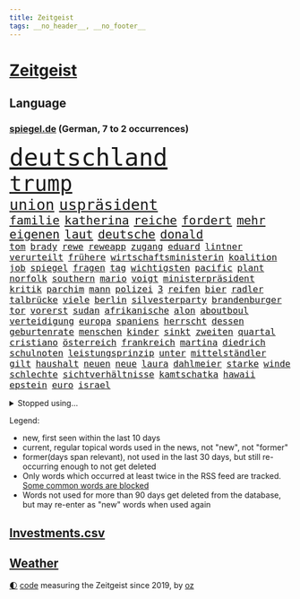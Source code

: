 ```yaml
---
title: Zeitgeist
tags: __no_header__, __no_footer__
---
```


# [Zeitgeist](https://oliz.io/zeitgeist/)

## Language

<h3><a href="https://www.spiegel.de" target="_blank">spiegel.de</a> (German, 7 to 2 occurrences)</h3>
<p style="font-family:monospace">
<span style="font-size:32pt"><a href="news_links.html#deutschland" class="current">deutschland</a></span>
<br>
<span style="font-size:28pt"><a href="news_links.html#trump" class="current">trump</a></span>
<br>
<span style="font-size:20pt"><a href="news_links.html#union" class="current">union</a></span>
<span style="font-size:20pt"><a href="news_links.html#uspräsident" class="current">uspräsident</a></span>
<br>
<span style="font-size:16pt"><a href="news_links.html#familie" class="current">familie</a></span>
<span style="font-size:16pt"><a href="news_links.html#katherina" class="current">katherina</a></span>
<span style="font-size:16pt"><a href="news_links.html#reiche" class="current">reiche</a></span>
<span style="font-size:16pt"><a href="news_links.html#fordert" class="current">fordert</a></span>
<span style="font-size:16pt"><a href="news_links.html#mehr" class="current">mehr</a></span>
<span style="font-size:16pt"><a href="news_links.html#eigenen" class="current">eigenen</a></span>
<span style="font-size:16pt"><a href="news_links.html#laut" class="current">laut</a></span>
<span style="font-size:16pt"><a href="news_links.html#deutsche" class="current">deutsche</a></span>
<span style="font-size:16pt"><a href="news_links.html#donald" class="current">donald</a></span>
<br>
<span style="font-size:12pt"><a href="news_links.html#tom" class="current">tom</a></span>
<span style="font-size:12pt"><a href="news_links.html#brady" class="current">brady</a></span>
<span style="font-size:12pt"><a href="news_links.html#rewe" class="new">rewe</a></span>
<span style="font-size:12pt"><a href="news_links.html#reweapp" class="new">reweapp</a></span>
<span style="font-size:12pt"><a href="news_links.html#zugang" class="current">zugang</a></span>
<span style="font-size:12pt"><a href="news_links.html#eduard" class="new">eduard</a></span>
<span style="font-size:12pt"><a href="news_links.html#lintner" class="new">lintner</a></span>
<span style="font-size:12pt"><a href="news_links.html#verurteilt" class="current">verurteilt</a></span>
<span style="font-size:12pt"><a href="news_links.html#frühere" class="current">frühere</a></span>
<span style="font-size:12pt"><a href="news_links.html#wirtschaftsministerin" class="current">wirtschaftsministerin</a></span>
<span style="font-size:12pt"><a href="news_links.html#koalition" class="current">koalition</a></span>
<span style="font-size:12pt"><a href="news_links.html#job" class="current">job</a></span>
<span style="font-size:12pt"><a href="news_links.html#spiegel" class="current">spiegel</a></span>
<span style="font-size:12pt"><a href="news_links.html#fragen" class="current">fragen</a></span>
<span style="font-size:12pt"><a href="news_links.html#tag" class="current">tag</a></span>
<span style="font-size:12pt"><a href="news_links.html#wichtigsten" class="current">wichtigsten</a></span>
<span style="font-size:12pt"><a href="news_links.html#pacific" class="new">pacific</a></span>
<span style="font-size:12pt"><a href="news_links.html#plant" class="current">plant</a></span>
<span style="font-size:12pt"><a href="news_links.html#norfolk" class="new">norfolk</a></span>
<span style="font-size:12pt"><a href="news_links.html#southern" class="new">southern</a></span>
<span style="font-size:12pt"><a href="news_links.html#mario" class="current">mario</a></span>
<span style="font-size:12pt"><a href="news_links.html#voigt" class="new">voigt</a></span>
<span style="font-size:12pt"><a href="news_links.html#ministerpräsident" class="current">ministerpräsident</a></span>
<span style="font-size:12pt"><a href="news_links.html#kritik" class="current">kritik</a></span>
<span style="font-size:12pt"><a href="news_links.html#parchim" class="new">parchim</a></span>
<span style="font-size:12pt"><a href="news_links.html#mann" class="current">mann</a></span>
<span style="font-size:12pt"><a href="news_links.html#polizei" class="current">polizei</a></span>
<span style="font-size:12pt"><a href="news_links.html#3" class="current">3</a></span>
<span style="font-size:12pt"><a href="news_links.html#reifen" class="current">reifen</a></span>
<span style="font-size:12pt"><a href="news_links.html#bier" class="current">bier</a></span>
<span style="font-size:12pt"><a href="news_links.html#radler" class="new">radler</a></span>
<span style="font-size:12pt"><a href="news_links.html#talbrücke" class="new">talbrücke</a></span>
<span style="font-size:12pt"><a href="news_links.html#viele" class="current">viele</a></span>
<span style="font-size:12pt"><a href="news_links.html#berlin" class="current">berlin</a></span>
<span style="font-size:12pt"><a href="news_links.html#silvesterparty" class="new">silvesterparty</a></span>
<span style="font-size:12pt"><a href="news_links.html#brandenburger" class="current">brandenburger</a></span>
<span style="font-size:12pt"><a href="news_links.html#tor" class="current">tor</a></span>
<span style="font-size:12pt"><a href="news_links.html#vorerst" class="current">vorerst</a></span>
<span style="font-size:12pt"><a href="news_links.html#sudan" class="current">sudan</a></span>
<span style="font-size:12pt"><a href="news_links.html#afrikanische" class="current">afrikanische</a></span>
<span style="font-size:12pt"><a href="news_links.html#alon" class="new">alon</a></span>
<span style="font-size:12pt"><a href="news_links.html#aboutboul" class="new">aboutboul</a></span>
<span style="font-size:12pt"><a href="news_links.html#verteidigung" class="current">verteidigung</a></span>
<span style="font-size:12pt"><a href="news_links.html#europa" class="current">europa</a></span>
<span style="font-size:12pt"><a href="news_links.html#spaniens" class="current">spaniens</a></span>
<span style="font-size:12pt"><a href="news_links.html#herrscht" class="current">herrscht</a></span>
<span style="font-size:12pt"><a href="news_links.html#dessen" class="current">dessen</a></span>
<span style="font-size:12pt"><a href="news_links.html#geburtenrate" class="current">geburtenrate</a></span>
<span style="font-size:12pt"><a href="news_links.html#menschen" class="current">menschen</a></span>
<span style="font-size:12pt"><a href="news_links.html#kinder" class="current">kinder</a></span>
<span style="font-size:12pt"><a href="news_links.html#sinkt" class="current">sinkt</a></span>
<span style="font-size:12pt"><a href="news_links.html#zweiten" class="current">zweiten</a></span>
<span style="font-size:12pt"><a href="news_links.html#quartal" class="current">quartal</a></span>
<span style="font-size:12pt"><a href="news_links.html#cristiano" class="current">cristiano</a></span>
<span style="font-size:12pt"><a href="news_links.html#österreich" class="current">österreich</a></span>
<span style="font-size:12pt"><a href="news_links.html#frankreich" class="current">frankreich</a></span>
<span style="font-size:12pt"><a href="news_links.html#martina" class="new">martina</a></span>
<span style="font-size:12pt"><a href="news_links.html#diedrich" class="new">diedrich</a></span>
<span style="font-size:12pt"><a href="news_links.html#schulnoten" class="new">schulnoten</a></span>
<span style="font-size:12pt"><a href="news_links.html#leistungsprinzip" class="new">leistungsprinzip</a></span>
<span style="font-size:12pt"><a href="news_links.html#unter" class="current">unter</a></span>
<span style="font-size:12pt"><a href="news_links.html#mittelständler" class="new">mittelständler</a></span>
<span style="font-size:12pt"><a href="news_links.html#gilt" class="current">gilt</a></span>
<span style="font-size:12pt"><a href="news_links.html#haushalt" class="current">haushalt</a></span>
<span style="font-size:12pt"><a href="news_links.html#neuen" class="current">neuen</a></span>
<span style="font-size:12pt"><a href="news_links.html#neue" class="current">neue</a></span>
<span style="font-size:12pt"><a href="news_links.html#laura" class="current">laura</a></span>
<span style="font-size:12pt"><a href="news_links.html#dahlmeier" class="new">dahlmeier</a></span>
<span style="font-size:12pt"><a href="news_links.html#starke" class="current">starke</a></span>
<span style="font-size:12pt"><a href="news_links.html#winde" class="current">winde</a></span>
<span style="font-size:12pt"><a href="news_links.html#schlechte" class="current">schlechte</a></span>
<span style="font-size:12pt"><a href="news_links.html#sichtverhältnisse" class="new">sichtverhältnisse</a></span>
<span style="font-size:12pt"><a href="news_links.html#kamtschatka" class="new">kamtschatka</a></span>
<span style="font-size:12pt"><a href="news_links.html#hawaii" class="current">hawaii</a></span>
<span style="font-size:12pt"><a href="news_links.html#epstein" class="current">epstein</a></span>
<span style="font-size:12pt"><a href="news_links.html#euro" class="current">euro</a></span>
<span style="font-size:12pt"><a href="news_links.html#israel" class="current">israel</a></span>
</p>
<details>
<summary>Stopped using...</summary>
<p class="former" style="font-size:12pt">
fahrzeug(1742) lisa(1742) aktien(1741) scheinen(1741) beweisen(1740) funktionieren(1740) john(1740) olaf(1740) russischer(1740) theater(1740) benzin(1739) insgesamt(1739) durchsetzen(1738) extreme(1738) kurzfristig(1738) treffer(1738) diskutieren(1737) energien(1737) entwicklungen(1737) ließen(1737) überrascht(1737) beachten(1736) befindet(1736) korruption(1736) programm(1736) schnellcheck(1736) stürmer(1736) weltweiten(1736) belarus(1735) hotel(1735) kassiert(1735) kleiner(1735) orbán(1735) queen(1735) beschimpft(1734) besonderen(1734) fleisch(1734) landkreis(1734) oberste(1734) richtige(1734) sv(1734) tötung(1734) unmut(1734) i(1733) million(1733) staatschef(1733) ungarns(1733) verpassen(1733) berühmt(1732) bewohner(1732) online(1732) vereinigten(1732) 29(1731) aufklärung(1731) meldete(1731) pandemie(1731) ton(1731) öffentlichkeit(1731) entscheidend(1730) geriet(1729) gestoßen(1729) klubs(1729) übt(1729) illegalen(1728) vorstellen(1728) finanziell(1727) schauen(1727) venezuela(1727) börse(1726) oliver(1726) oppositionelle(1726) entsetzt(1725) reagierte(1725) 23(1724) aktivistin(1724) toter(1724) voraus(1724) beiträge(1723) verbindet(1723) entsetzen(1722) fachleute(1721) e(1720) ehe(1720) königin(1719) cduchef(1716) spitzenreiter(1713) sichert(1712) syrer(1712) aufhalten(1711) abstieg(1710) aussehen(1710) fortsetzung(1709) eigenes(1708) wusste(1707) whatsapp(1706) auseinandersetzung(1703) retter(1703) solchen(1702) thüringer(1702) reist(1700) app(1698) provoziert(1697) verdoppelt(1688) aktionen(1676) last(1673) anführer(1479) ausnahme(1474) autoren(1464) gesund(1434) erhofft(1423) börsen(1410) irritiert(1397) worum(1380) demo(1377) inhalte(1283) schneiden(1223) eingetroffen(1214) rezession(1204) flüchten(1202) ausstieg(1187) locken(1179) harter(1160) politisches(1150) grünenpolitikerin(1147) kandidat(1132) tierschützer(1130) profi(1123) osnabrück(1118) geste(1107) genauer(1106) fassungslos(1095) legal(1090) fpö(1089) äußerst(1077) bürgergeld(1068) nation(1066) studentin(1065) hände(1064) meloni(1063) gerechtfertigt(1040) mama(998) mitarbeitern(983) singt(968) verbrenner(964) gesagt(950) perfekten(932) ähnliche(930) jung(922) passanten(921) zufällig(910) verdächtigt(896) bürokratie(893) vorstandschef(893) zuckerberg(876) gedanken(868) fließen(853) dringen(847) beides(843) hauptrolle(843) mannheim(841) gewalttaten(820) fühlte(807) küche(794) obersten(745) schmidt(731) politikerinnen(720) albtraum(705) ausnahmezustand(693) pauli(693) sprachen(693) mary(692) schach(690) campus(679) gewinner(675) harald(673) schwester(672) väter(671) fußballfans(670) lebende(661) verfolgte(661) management(647) wütend(633) terrororganisation(625) mangelt(611) künftige(607) geiselnahme(602) wegfallen(599) bombardiert(596) golden(589) straftäter(581) dubai(578) offensichtlich(574) paare(573) kriegsschiffe(571) historischer(570) befand(568) heimischen(567) zeitalter(567) amerikas(566) giftige(565) on(562) machtwechsel(557) operation(553) ordentlich(550) dahintersteckt(543) wofür(541) südkoreanischen(540) verbündete(530) go(526) abgewiesen(520) minderjährigen(517) auslösen(513) mauer(511) meisterschaft(511) häusern(509) verzögern(508) magnus(496) sabotage(495) märkte(489) fotografiert(485) haiti(482) f(481) boss(470) geschoben(469) anwesen(466) fangen(466) leidenschaft(464) gipfel(460) bräuchte(453) prägt(451) rechnung(451) türen(451) unzulässig(451) kirchen(449) verspielt(444) breitet(443) chinese(440) usgericht(440) wittert(439) bruch(437) autobranche(435) laufender(435) systematisch(435) beweist(432) films(428) liest(424) organisiert(422) verlegen(419) übel(418) enorme(417) geteilt(417) beschließen(414) kennedy(408) esken(406) münchens(405) feinde(402) suchten(400) rekordsumme(399) papa(397) alassad(396) franken(396) nervös(395) funk(388) häusliche(387) kreative(387) axel(385) zeitplan(384) strategien(382) kümmern(381) erfinden(379) bewahrt(377) gelebt(376) abriss(374) ertrunken(372) zeichnen(371) verfügbar(364) zerstörten(364) regiert(362) entgehen(359) abbrechen(355) innenstadt(352) gehoben(349) elbe(347) bond(346) gesundheitliche(345) konkret(345) britin(341) widerspruch(338) zögern(337) geheimdienste(336) one(336) thesen(335) baschar(331) arnold(329) besetzen(327) nina(327) gefangenen(323) drohender(321) flüchtet(321) verbannt(321) stadtteil(319) usbürger(317) abschuss(316) strafmaß(314) dietmar(310) beweis(309) verhinderte(309) bergung(308) gefördert(307) fahrlässiger(305) gebraucht(305) ausweitung(303) bernhard(301) kabel(301) spiegelrecherchen(297) wirtschaftlichen(297) geringe(296) handyverbot(296) prominenter(294) eingeliefert(292) gesetzlichen(292) mächtigste(290) diplomatie(289) bka(286) verteidigungsausgaben(286) morgens(285) psg(285) as(283) springer(280) söhne(279) prangert(276) werben(276) vertraute(272) ungeklärt(270) apps(269) made(269) paderborn(269) passen(269) französischer(267) vorstellungen(267) wohnhäuser(267) autorinnen(266) eindringlich(265) natogeneralsekretär(265) weltmeisterschaft(265) bedrohte(264) knochen(264) pete(264) unbewohnbar(263) meteorologen(259) zustände(259) aussetzung(258) teslas(255) weltwirtschaft(255) zunehmende(255) gesetzesänderung(254) fatal(253) gerichtssaal(253) heutige(253) überschattet(253) künftiger(251) saarbrücken(251) überzieht(249) nordkoreanische(248) joseph(247) bedrohungen(245) lakers(241) sánchez(241) schulzeit(240) siemens(240) 500000(239) synthetische(238) zurückzukehren(237) verstanden(236) behandeln(235) kommissarin(235) beschwerde(234) geldautomatensprenger(234) kürzen(234) liz(233) sheinbaum(232) neuesten(227) rechtsradikalen(225) geplündert(224) gestorbenen(224) medienberichte(224) angestellte(223) realistisch(223) dringender(220) marius(220) gesteckt(219) hegseth(219) oscars(217) zehntausenden(217) begreifen(215) usgesundheitsminister(215) pferdesport(214) nachnamen(213) streng(212) akuter(211) kommunizieren(210) games(209) komplizierter(209) mitgliedschaft(209) traurig(209) zündet(208) vergehen(207) spurensuche(206) keith(205) kellogg(205) durcheinander(204) estland(204) fehlten(204) brutaler(203) chaotische(200) interner(200) antonio(199) erschlagen(199) weite(199) einsetzt(197) iphone(196) natochef(196) blockade(195) freiheitsstrafen(195) 14jähriger(194) rückte(194) familiennachzug(190) freigelassen(190) hilferuf(190) füllen(189) milliardenschwere(189) winzige(189) ostdeutschen(186) vorteil(185) bewaffneten(184) bewegte(183) zeitenwende(183) anfangen(182) finanzmärkte(182) gewöhnen(181) natascha(181) panama(180) weltlage(180) 41jährige(179) diverse(179) gerechtigkeit(179) menschengruppe(179) rereportage(179) scheidet(179) trauerfeier(179) führerschein(178) lehrern(178) jene(177) linkenpolitikerin(176) spiegelleser(176) bedingt(175) kinderinterview(175) messerangreifer(175) schneider(175) attackierten(173) spektakuläre(173) uran(173) drohnenangriffe(172) militärausgaben(172) tunesien(172) unverletzt(172) gläubige(171) verlässlich(171) grill(170) kümmert(170) wirtschaftsleistung(169) bombe(168) gesundheitsbehörde(166) spioniert(163) aufbau(162) vergessenheit(162) parlamentarische(160) agentur(158) stadtrat(158) stattet(158) verringern(158) dekrete(157) pressefreiheit(156) brancheninsider(155) soldatinnen(155) nützt(154) spielberg(153) fossile(152) rüdiger(151) 65(150) kiapp(150) experimentiert(149) to(149) massenpanik(148) personelle(148) untersuchungsbericht(148) agiert(147) ausschließen(146) cannes(145) chirurg(145) handynutzung(145) niedrigere(144) gespendet(143) marie(143) gemälde(142) karneval(142) unklarheit(142) aufwärts(141) bezahlte(141) kernfusion(141) out(141) ussondergesandte(141) zögert(141) bebt(139) griechischen(139) sicherer(139) gecancelt(138) voice(137) staats(136) ausschluss(135) autoritären(134) tiefsten(134) entsendung(133) selbstständig(133) begrenzen(132) bitter(132) engagieren(132) 25jähriger(131) forscherteam(131) fraktionsvorsitzende(131) töchter(131) ulrich(131) wuppertal(131) 38jährigen(130) klischees(130) mexikos(130) spiegeltalk(130) streamer(130) trauung(130) basketball(129) brown(128) dokumentarfilm(128) empowerment(128) fazit(128) momenten(127) rückzieher(127) absolvieren(125) ausrücken(125) gesundheitlicher(125) newsupdate(125) zitate(125) mexikanischen(124) warfen(124) flüssigkeit(123) mindestlohns(123) erholt(122) expartnerin(122) grausame(122) influencern(122) schlupfloch(122) sondervermögen(122) 64(121) friedens(121) lauren(121) jünger(120) umweltschutz(120) côte(119) parkinson(119) unschuld(119) 1400(118) 14jährigen(118) atlético(118) entschlossenheit(118) leaks(118) masern(118) sommermärchenprozess(118) beifahrer(117) gegenstände(117) kollidieren(117) charterflug(116) traten(116) entgegenkommen(115) gerichtet(115) getraut(115) ukrainern(115) wohnungsnot(115) wunden(115) bayesian(114) beate(114) einzelfall(114) gelüftet(114) günstigsten(114) geht’s(113) repräsentative(113) atubolu(111) bombardieren(111) doping(111) verarbeitet(111) sicherheitsbedenken(110) denkmal(109) patient(109) riet(109) vorigen(109) zweijährige(109) einsturz(108) kreuzberg(108) lockten(108) spdchefin(107) ölpreise(107) gefüllt(106) inspirieren(106) metro(106) events(105) unangenehm(105) diskothek(104) glamour(104) schlau(104) verschluss(104) dörfern(103) einreisen(103) harsch(103) klasse(103) long(103) minderheiten(103) jansen(102) marcell(102) mumbai(102) verlorene(102) woidke(102) erfand(101) staatlich(101) zulieferer(100) ai(99) bewaffnet(99) gefährlichsten(99) ablaufen(98) wirksamkeit(98) flüsse(96) vorgeschmack(96) euaußenminister(95) geschieht(95) hochzeitsfeier(95) kassieren(95) bernie(94) moschee(94) sanders(94) sensiblen(94) spdvorsitz(94) wirtschaftlicher(94) champion(93) etlichen(93) gleichermaßen(93) ocasiocortez(93) usnotenbank(93) visum(93) angehenden(92) bauarbeiter(92) diamanten(92) dröge(92) kleingarten(92) irrtum(91) schwedischer(91) verhaltensmuster(91) warme(91) angefacht(90) bonner(90) covid(90) leif(90) pünktlicher(90) sander(90) schlichter(90) trennungen(90) überwiegend(90) anklagebank(89) geheim(89) geschwister(89) hagel(89) migrant(89) prächtig(89) vorlegen(89) digitaler(88) erfindet(88) fernverkehr(88) mahnte(88) security(88) aerospace(87) spiegelmitarbeiterin(87) terrorverdacht(87) ersteigert(86) ire(86) reaktiviert(86) reinigen(86) wohlbefinden(86) alben(85) aufschluss(85) aussagekraft(85) autoverkehr(85) befahrene(85) erhielten(85) hauptfigur(85) luftschlägen(85) network(85) privatleben(85) spitzenduo(85) springsteen(85) verehrt(85) verursachen(85) brannte(84) bösen(84) gun(84) lilian(84) quadratkilometer(84) somalier(84) steuerhinterziehung(84) zurückzuziehen(84) 89jährige(83) chios(83) einflussreicher(83) heinz(83) mittelalterlicher(83) netze(83) anzuwerben(82) cyrus(82) durchquert(82) funktionen(82) interpretation(82) kzgedenkstätte(82) miley(82) sportwelt(82) tarifpartner(82) ticket(82) zaun(82) kindheitserinnerungen(81) korruptionsskandal(81) leinwand(81) usluftangriffe(81) verschleiern(81) zustande(81) bielefelder(80) frisches(80) gedächtnis(80) ingamekäufe(80) kanäle(80) kostüme(80) lobte(80) bezweifeln(79) feuerwehreinsatz(79) geburtsnamen(79) leblose(79) rüstungsgüter(79) kirchheim(78) lindau(78) mangelernährung(78) neunjähriger(78) wirtschaftsvertreter(78) assadregime(77) neulich(77) roter(77) vorfeld(77) ernsten(76) fach(76) meeresgrund(76) alzheimer(75) ingenieure(75) sprengt(75) symptome(75) wochenbeginn(75) übernahmeangebot(75) genf(74) organisierten(74) usbasis(74) vorgenommen(74) beifahrersitz(73) coman(73) finanzmärkten(73) funkgeräte(73) kinderlähmung(73) lennon(73) mdr(73) ono(73) strafrechtlich(73) teherans(73) temperamente(73) thilo(73) wachsendes(73) yoko(73) ärgernis(73) elizabeth(72) laurence(72) rutte(72) simple(72) graben(71) kriegsgefangene(71) beantragen(70) christ(70) gesundheitsministerium(70) inhaftiert(70) pommes(70) 15jähriger(69) ezigaretten(69) mehrfamilienhauses(69) schwimmbads(69) spendet(69) abgestraft(68) blüht(68) gase(68) jusos(68) schachstar(68) telegram(68) volksentscheid(68) 1998(67) darsteller(67) feiertage(67) anfragen(66) brisante(66) eisbach(66) eisbachwelle(66) gesundheitsschäden(66) schleppend(66) traditionen(66) zigaretten(66) gebrauchtwagen(65) hackerangriff(65) lorde(65) losgegangen(65) magath(65) 94jährige(64) bildungsminister(64) einziger(64) ergeht(64) israelgazakonflikt(64) reglementiert(64) sevilla(64) 59(63) glocke(63) mcelhenney(63) rob(63) schattenpräsident(63) virginia(63) zivilen(63) bildhauer(62) farce(62) kanälen(62) motorisierten(62) postings(62) rechtsbruch(62) ungesundem(62) fed(61) klagenfurt(61) missfallen(61) puzzle(61) schäfer(61) staatschefs(61) ständige(61) chatapp(60) landespolizei(60) mädchens(60) todoliste(60) kostenlose(59) reiner(59) zugänglich(59) 30jährigen(58) botox(58) bundesstaaten(58) francisco(58) geldautomaten(58) sauberes(58) schulsystem(58) höchstem(57) indiana(57) kaisers(57) schulhort(57) trips(57) usflugzeugbauer(57) adria(56) asche(56) elektroantrieb(56) grillen(56) iraner(56) kröv(56) rüdigers(56) schulessen(56) unrealistische(56) afdverbot(55) behördenchefin(55) buffett(54) holten(54) setzten(54) unterschrieben(54) warren(54) andrea(53) auschwitzüberlebende(53) beckenbauer(53) blitz(53) obenauf(53) durchkreuzt(52) künstlers(52) personenminen(52) stufen(52) superjacht(52) fraktionen(51) heikle(51) karton(51) transportiert(51) ungarische(51) anlage(50) blamage(50) exkanzler(50) geschildert(50) regierungserklärung(50) statiker(50) harren(49) kampfflugzeuge(49) krankenbett(49) megaevent(49) mumie(49) polizeiruf(49) forschen(48) geheimdienstkontrollgremium(48) militärschlag(48) nacken(48) pride(48) schlägerei(48) schülervertretung(48) abiturprüfungen(47) beobachtete(47) blei(47) bunten(47) gesicherte(47) gleichgesinnte(47) ines(47) mindestlohnkommission(47) schwerdtner(47) sexualisierte(47) wenigsten(47) geschützte(46) gratuliert(46) typen(46) vierfachmord(46) willkommene(46) anwältin(45) dämonen(45) konjunkturschwäche(45) ralf(45) schicksale(45) stegner(45) trotzen(45) uboote(45) anrufen(44) klares(44) kumpel(44) misst(44) auffangstation(43) existenziellen(43) indischer(43) katrin(43) mordkommission(43) selbstzweifel(43) wiesbaden(43) zoff(43) kugel(42) küchentricks(42) nächtlichen(42) prideparade(42) robotaxis(42) stabile(42) xatar(42) zwangsläufig(42) kniet(41) kontrahenten(41) maßstäbe(41) natogipfel(41) populär(41) robotaxidienst(41) stellvertretender(41) anwesend(40) bundesbildungsministerin(40) bundeskriminalamt(40) cdugesundheitsministerin(40) finalserie(40) jim(40) rentenreform(40) maskierte(39) mühsamer(39) parteifreundin(39) peta(39) schnellsten(39) timo(39) anderson(38) dopingspiele(38) enhanced(38) eukommissarin(38) hochgeschwindigkeitszug(38) immens(38) kapitol(38) schnitzel(38) transformation(38) ultimative(38) wahllos(38) zuschlag(38) übliche(38) angesehen(37) entspannung(37) finals(37) iranischer(37) madonna(37) oberstes(37) reis(37) schlummern(37) übertrumpfen(37) afdverbotsverfahren(36) cover(36) exportiert(36) geortet(36) millionenspiel(36) prüfbericht(36) schlagerstar(36) tasse(36) abwesenheit(35) eindeutig(35) musikproduzenten(35) pelé(35) terrors(35) blockierten(34) f1(34) foster(34) kitraining(34) musikvideo(34) optimistischer(34) zwecke(34) betreut(33) bundesweite(33) dreijähriger(33) intervention(33) millionär(33) prävention(33) renommiertesten(33) gerald(32) grünenfraktionschefin(32) lebensphase(32) prostatakrebs(32) rennwagen(32) schwadroniert(32) u2(32) verurteilter(32) antisemitismusbeauftragte(31) eingeschlagen(30) erwartbare(30) grundrechte(30) peanuts(30) steilen(30) vegetarisches(30) verbliebene(30) langfristige(29) pressen(29) ussänger(29) dorfes(28) egoistisch(28) fernsehkoch(28) kneipen(28) ohren(28) opferzahlen(28) quereinstieg(28) verbringt(28) wgzimmerpreise(28) wohnviertel(28) annkathrin(27) beklagte(27) bomber(27) einbürgerung(27) eröffnete(27) feindbild(27) leeren(27) lötschental(27) oftmals(27) schwung(27) sponsor(27) surfer(27) theoretisch(27) trottel(27) wangen(27) bear(26) kippen(26) mac(26) marschflugkörpern(26) sterbehilfe(26) ambivalente(25) demokrat(25) dome(25) investitionsbooster(25) jordanischen(25) krankschreiben(25) leitung(25) mobiler(25) steuerentlastungen(25) verkündung(25) verursachte(25) klimaaktivisten(24) milchstraße(24) sprengten(24) authentisch(23) erfolgs(23) mittelstand(23) schreckschusspistolen(23) verzockt(23) vorzeitigen(23) habecks(22) herrscher(22) impfen(22) impfung(22) meeresschutz(22) nbafinals(22) pacers(22) russell(22) schwulen(22) stausee(22) ungehinderte(22) unterschieden(22) beautiful(21) familiennachzugs(21) fußballtransferticker(21) haar(21) konsumiert(21) hecke(20) kampfdrohnen(20) leine(20) mitgliedstaat(20) rauschmittel(20) schwarzenegger(20) anwendungen(19) einzelkinder(19) kormbaki(19) kriegsverlauf(19) marina(19) teilchen(19) torjäger(19) umgesetzt(19) unoozeankonferenz(19) angriffs(18) compact(18) geliebtes(18) machtbasis(18) mittelfränkischen(18) regimegegner(18) sitzplätze(18) u21em(18) zivildienst(18) 41jähriger(17) absolviert(17) pablo(17) sky(17) unzulässige(17) anwohnern(16) extras(16) slapp(16) statistischen(16) u21(16) wanderin(16) zufall(16) 11000(15) compactmagazin(15) genehmigte(15) intensiver(15) mächtigen(15) petro(15) schutzstatus(15) umweltfreundliche(15) btssänger(14) compactverbot(14) drinks(14) experimentieren(14) meere(14) neuwagen(14) schrieben(14) spezialgebiet(14) vera(14) überschüttet(14) argumente(13) iranisraelkonflikt(13) knöpfe(13) mclarenpiloten(13) superlativ(13) verdrängt(13) ölpreis(13) albumcover(12) ausstattung(12) carpenter(12) formel1film(12) ikkimel(12) marathons(12) month(12) nagel(12) sabrina(12) verrohung(12) abzuhalten(11) alarmierte(11) atombombe(11) bauturbo(11) coronamaskenaffäre(11) daily(11) newsblog(11) ray(11) trinkt(11)
</p>
</details>
<p>Legend:
<ul>
<li><span class="new">new</span>, first seen within the last 10 days</li>
<li><span class="current">current</span>, regular topical words used in the news, not "new", not "former"</li>
<li><span class="former">former(days span relevant)</span>, not used in the last 30 days, but still re-occurring enough to not get deleted</li>
<li>Only words which occurred at least twice in the RSS feed are tracked. <a href="language/filters.py">Some common words are blocked</a></li>
<li>Words not used for more than 90 days get deleted from the database, but may re-enter as "new" words when used again</li>
</ul>
</p>

## [Investments](investments.html)[.csv](investments.csv)

## [Weather](weather.html)

<footer>
<a href="javascript:toggleTheme()" class="nav">🌓</a>
<a href="https://github.com/ooz/zeitgeist">code</a> measuring the Zeitgeist since 2019, by <a href="https://oliz.io">oz</a>
</footer>
